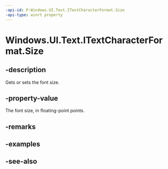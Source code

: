 ```yaml
---
-api-id: P:Windows.UI.Text.ITextCharacterFormat.Size
-api-type: winrt property
---
```


<!-- Property syntax
public float Size { get;  set; }
-->

# Windows.UI.Text.ITextCharacterFormat.Size

## -description
Gets or sets the font size.



## -property-value
The font size, in floating-point points.

## -remarks

## -examples

## -see-also
